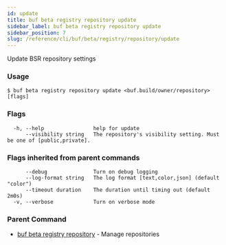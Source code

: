 ```yaml
---
id: update
title: buf beta registry repository update
sidebar_label: buf beta registry repository update
sidebar_position: 7
slug: /reference/cli/buf/beta/registry/repository/update
---
```

Update BSR repository settings

### Usage
```terminal
$ buf beta registry repository update <buf.build/owner/repository> [flags]
```

### Flags

```
  -h, --help                help for update
      --visibility string   The repository's visibility setting. Must be one of [public,private].
```

### Flags inherited from parent commands

```
      --debug               Turn on debug logging
      --log-format string   The log format [text,color,json] (default "color")
      --timeout duration    The duration until timing out (default 2m0s)
  -v, --verbose             Turn on verbose mode
```

### Parent Command

* [buf beta registry repository](../repository)	 - Manage repositories
